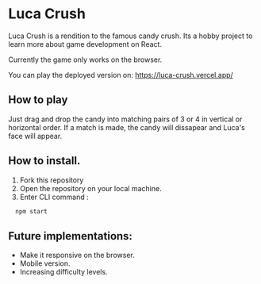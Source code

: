 # Luca Crush

Luca Crush is a rendition to the famous candy crush. Its a hobby project to learn more about game development on React.

Currently the game only works on the browser.

You can play the deployed version on: https://luca-crush.vercel.app/

## How to play
Just drag and drop the candy into matching pairs of 3 or 4 in vertical or horizontal order.
If a match is made, the candy will dissapear and Luca's face will appear.

## How to install.
1. Fork this repository
2. Open the repository on your local machine.
3. Enter CLI command : 
```bash
  npm start
```

## Future implementations:
- Make it responsive on the browser.
- Mobile version.
- Increasing difficulty levels.
